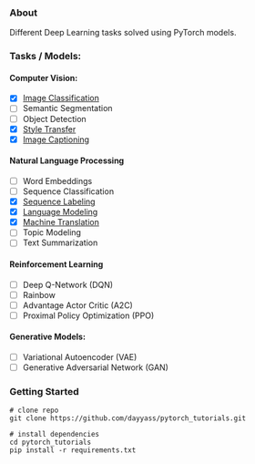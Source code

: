 ### About
Different Deep Learning tasks solved using PyTorch models.

### Tasks / Models:
#### Computer Vision:
- [x] [Image Classification](tutorials/01_pytorch_lenet_mnist.py)
- [ ] Semantic Segmentation
- [ ] Object Detection
- [x] [Style Transfer](https://github.com/dayyass/style_transfer)
- [x] [Image Captioning](https://github.com/dayyass/image_captioning)
#### Natural Language Processing
- [ ] Word Embeddings
- [ ] Sequence Classification
- [x] [Sequence Labeling](https://github.com/dayyass/pytorch_ner)
- [x] [Language Modeling](https://github.com/dayyass/language_modeling)
- [x] [Machine Translation](https://github.com/dayyass/neural_machine_translation)
- [ ] Topic Modeling
- [ ] Text Summarization
#### Reinforcement Learning
- [ ] Deep Q-Network (DQN)
- [ ] Rainbow
- [ ] Advantage Actor Critic (A2C)
- [ ] Proximal Policy Optimization (PPO)
#### Generative Models:
- [ ] Variational Autoencoder (VAE)
- [ ] Generative Adversarial Network (GAN)

### Getting Started
```
# clone repo   
git clone https://github.com/dayyass/pytorch_tutorials.git

# install dependencies   
cd pytorch_tutorials
pip install -r requirements.txt
```
